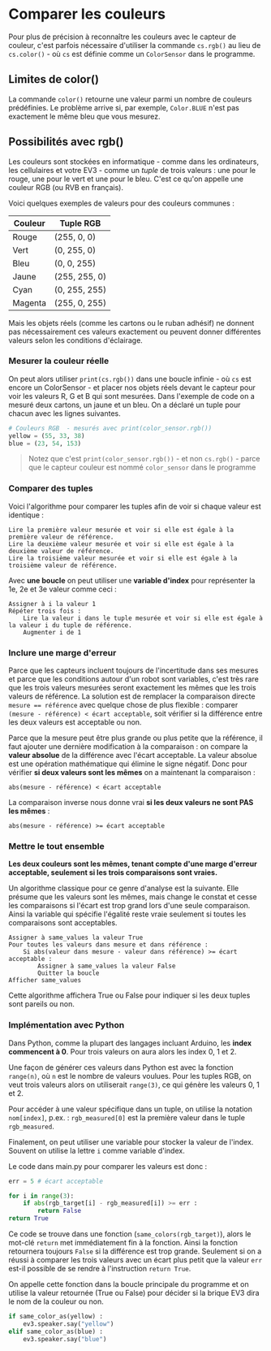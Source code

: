 # Comparer les couleurs

Pour plus de précision à reconnaître les couleurs avec le capteur de couleur, c'est parfois
nécessaire d'utiliser la commande `cs.rgb()` au lieu de `cs.color()` - où `cs` est définie
comme un `ColorSensor` dans le programme.

## Limites de color()

La commande `color()` retourne une valeur parmi un nombre de couleurs prédéfinies. Le problème 
arrive si, par exemple, `Color.BLUE` n'est pas exactement le même bleu que vous mesurez.

## Possibilités avec rgb()

Les couleurs sont stockées en informatique - comme dans les ordinateurs, les cellulaires et votre
EV3 - comme un *tuple* de trois valeurs : une pour le rouge, une pour le vert et une pour le bleu. C'est
ce qu'on appelle une couleur RGB (ou RVB en français).

Voici quelques exemples de valeurs pour des couleurs communes :

Couleur | Tuple RGB
--- | ---
Rouge | (255, 0, 0)
Vert | (0, 255, 0)
Bleu | (0, 0, 255)
Jaune | (255, 255, 0)
Cyan | (0, 255, 255)
Magenta | (255, 0, 255)

Mais les objets réels (comme les cartons ou le ruban adhésif) ne donnent pas nécessairement ces valeurs
exactement ou peuvent donner différentes valeurs selon les conditions d'éclairage.

### Mesurer la couleur réelle

On peut alors utiliser `print(cs.rgb())` dans une boucle infinie - où `cs` est encore un ColorSensor - et placer nos objets réels devant le capteur pour voir les valeurs R, G et B qui sont mesurées. Dans l'exemple de code on a mesuré deux cartons, un jaune et un bleu. On a déclaré un tuple pour chacun avec les lignes suivantes.

```python
# Couleurs RGB  - mesurés avec print(color_sensor.rgb())
yellow = (55, 33, 38)
blue = (23, 54, 153) 
```

>Notez que c'est `print(color_sensor.rgb())` - et non `cs.rgb()` - parce que le capteur couleur est nommé `color_sensor` dans le programme

### Comparer des tuples

Voici l'algorithme pour comparer les tuples afin de voir si chaque valeur est identique :

```
Lire la première valeur mesurée et voir si elle est égale à la première valeur de référence.
Lire la deuxième valeur mesurée et voir si elle est égale à la deuxième valeur de référence.
Lire la troisième valeur mesurée et voir si elle est égale à la troisième valeur de référence.
```

Avec **une boucle** on peut utiliser une **variable d'index** pour représenter la 1e, 2e et 3e valeur comme ceci :

```
Assigner à i la valeur 1
Répéter trois fois :
    Lire la valeur i dans le tuple mesurée et voir si elle est égale à la valeur i du tuple de référence.
    Augmenter i de 1
```

### Inclure une marge d'erreur

Parce que les capteurs incluent toujours de l'incertitude dans ses mesures et parce que les conditions autour d'un robot sont variables, c'est très rare que les trois valeurs mesurées seront exactement les mêmes que les trois valeurs de référence. La solution est de remplacer la comparaison directe `mesure == référence` avec quelque chose de plus flexible : comparer `(mesure - référence) < écart acceptable`, soit vérifier si la différence entre les deux valeurs est acceptable ou non.

Parce que la mesure peut être plus grande ou plus petite que la référence, il faut ajouter une dernière modification à la comparaison : on compare la **valeur absolue** de la différence avec l'écart acceptable. La valeur absolue est une opération mathématique qui élimine le signe négatif. Donc pour vérifier **si deux valeurs sont les mêmes** on a maintenant la comparaison :

```
abs(mesure - référence) < écart acceptable
```

La comparaison inverse nous donne vrai **si les deux valeurs ne sont PAS les mêmes** :

```
abs(mesure - référence) >= écart acceptable
```

### Mettre le tout ensemble

**Les deux couleurs sont les mêmes, tenant compte d'une marge d'erreur acceptable, seulement si les trois comparaisons sont vraies.**

Un algorithme classique pour ce genre d'analyse est la suivante. Elle présume que les valeurs sont les mêmes, mais change le constat et cesse les comparaisons si l'écart est trop grand lors d'une seule comparaison. Ainsi la variable qui spécifie l'égalité reste vraie seulement si toutes les comparaisons sont acceptables.

```
Assigner à same_values la valeur True
Pour toutes les valeurs dans mesure et dans référence :
    Si abs(valeur dans mesure - valeur dans référence) >= écart acceptable :
        Assigner à same_values la valeur False
        Quitter la boucle
Afficher same_values
```

Cette algorithme affichera True ou False pour indiquer si les deux tuples sont pareils ou non.

### Implémentation avec Python

Dans Python, comme la plupart des langages incluant Arduino, les **index commencent à 0**. Pour trois valeurs on aura alors les index 0, 1 et 2.

Une façon de générer ces valeurs dans Python est avec la fonction `range(n)`, où `n` est le nombre de valeurs voulues. Pour les tuples RGB, on veut trois valeurs alors on utiliserait `range(3)`, ce qui génère les valeurs 0, 1 et 2.

Pour accéder à une valeur spécifique dans un tuple, on utilise la notation `nom[index]`, p.ex. : `rgb_measured[0]` est la première valeur dans le tuple `rgb_measured`.

Finalement, on peut utiliser une variable pour stocker la valeur de l'index. Souvent on utilise la lettre `i` comme variable d'index.

Le code dans main.py pour comparer les valeurs est donc :

```python
err = 5 # écart acceptable

for i in range(3):
    if abs(rgb_target[i] - rgb_measured[i]) >= err :
        return False
return True
```

Ce code se trouve dans une fonction (`same_colors(rgb_target)`), alors le mot-clé `return` met immédiatement fin à la fonction. Ainsi la fonction retournera toujours `False` si la différence est trop grande. Seulement si on a réussi à comparer les trois valeurs avec un écart plus petit que la valeur `err` est-il possible de se rendre à l'instruction `return True`.

On appelle cette fonction dans la boucle principale du programme et on utilise la valeur retournée (True ou False) pour décider si la brique EV3 dira le nom de la couleur ou non.

```python
if same_color_as(yellow) :
    ev3.speaker.say("yellow")
elif same_color_as(blue) :
    ev3.speaker.say("blue")
```
